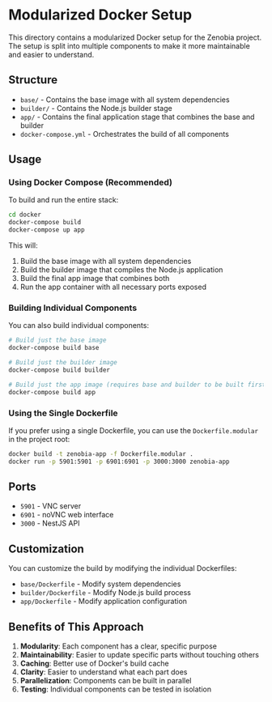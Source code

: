 # Modularized Docker Setup

This directory contains a modularized Docker setup for the Zenobia project. The setup is split into multiple components to make it more maintainable and easier to understand.

## Structure

- `base/` - Contains the base image with all system dependencies
- `builder/` - Contains the Node.js builder stage
- `app/` - Contains the final application stage that combines the base and builder
- `docker-compose.yml` - Orchestrates the build of all components

## Usage

### Using Docker Compose (Recommended)

To build and run the entire stack:

```bash
cd docker
docker-compose build
docker-compose up app
```

This will:
1. Build the base image with all system dependencies
2. Build the builder image that compiles the Node.js application
3. Build the final app image that combines both
4. Run the app container with all necessary ports exposed

### Building Individual Components

You can also build individual components:

```bash
# Build just the base image
docker-compose build base

# Build just the builder image
docker-compose build builder

# Build just the app image (requires base and builder to be built first)
docker-compose build app
```

### Using the Single Dockerfile

If you prefer using a single Dockerfile, you can use the `Dockerfile.modular` in the project root:

```bash
docker build -t zenobia-app -f Dockerfile.modular .
docker run -p 5901:5901 -p 6901:6901 -p 3000:3000 zenobia-app
```

## Ports

- `5901` - VNC server
- `6901` - noVNC web interface
- `3000` - NestJS API

## Customization

You can customize the build by modifying the individual Dockerfiles:

- `base/Dockerfile` - Modify system dependencies
- `builder/Dockerfile` - Modify Node.js build process
- `app/Dockerfile` - Modify application configuration

## Benefits of This Approach

1. **Modularity**: Each component has a clear, specific purpose
2. **Maintainability**: Easier to update specific parts without touching others
3. **Caching**: Better use of Docker's build cache
4. **Clarity**: Easier to understand what each part does
5. **Parallelization**: Components can be built in parallel
6. **Testing**: Individual components can be tested in isolation